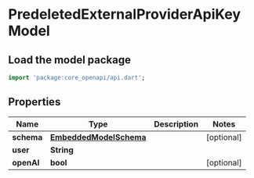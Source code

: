 # PredeletedExternalProviderApiKey Model

## Load the model package
```dart
import 'package:core_openapi/api.dart';
```

## Properties
Name | Type | Description | Notes
------------ | ------------- | ------------- | -------------
**schema** | [**EmbeddedModelSchema**](../models/EmbeddedModelSchema) |  | [optional] 
**user** | **String** |  | 
**openAI** | **bool** |  | [optional] 




